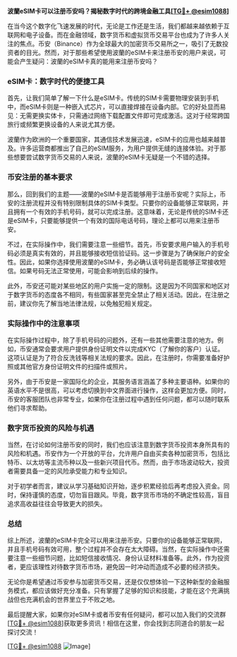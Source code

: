 **波蘭eSIM卡可以注册币安吗？揭秘数字时代的跨境金融工具[[TG💪+ @esim1088](https://t.me/s/esim1088)]**

在当今这个数字化飞速发展的时代，无论是工作还是生活，我们都越来越依赖于互联网和电子设备。而在金融领域，数字货币和虚拟货币交易平台也成为了许多人关注的焦点。币安（Binance）作为全球最大的加密货币交易所之一，吸引了无数投资者的目光。然而，对于那些希望使用波蘭的eSIM卡来注册币安的用户来说，可能会产生疑问：波蘭的eSIM卡真的能用来注册币安吗？

### eSIM卡：数字时代的便捷工具

首先，让我们简单了解一下什么是eSIM卡。传统的SIM卡需要物理安装到手机中，而eSIM卡则是一种嵌入式芯片，可以直接焊接在设备内部。它的好处显而易见：无需更换实体卡，只需通过网络下载配置文件即可完成激活。这对于经常跨国旅行或频繁更换设备的人来说尤其方便。

波蘭作为欧洲的一个重要国家，其通信技术发展迅速，eSIM卡的应用也越来越普及。许多运营商都推出了自己的eSIM服务，为用户提供无缝的连接体验。对于那些想要尝试数字货币交易的人来说，波蘭的eSIM卡无疑是一个不错的选择。

### 币安注册的基本要求

那么，回到我们的主题——波蘭的eSIM卡是否能够用于注册币安呢？实际上，币安的注册流程并没有特别限制具体的SIM卡类型。只要你的设备能够正常联网，并且拥有一个有效的手机号码，就可以完成注册。这意味着，无论是传统的SIM卡还是eSIM卡，只要能够提供一个有效的国际电话号码，理论上都可以用来注册币安。

不过，在实际操作中，我们需要注意一些细节。首先，币安要求用户输入的手机号码必须是真实有效的，并且能够接收短信验证码。这一步骤是为了确保账户的安全性。因此，如果你选择使用波蘭的eSIM卡，务必确认该号码是否能够正常接收短信。如果号码无法正常使用，可能会影响到后续的操作。

此外，币安还可能对某些地区的用户实施一定的限制。这是因为不同国家和地区对于数字货币的态度各不相同，有些国家甚至完全禁止了相关活动。因此，在注册之前，建议你先了解当地法律法规，以免触犯相关规定。

### 实际操作中的注意事项

在实际操作过程中，除了手机号码的问题外，还有一些其他需要注意的地方。例如，币安通常会要求用户提供身份证明文件以完成KYC（了解你的客户）认证。这项认证是为了符合反洗钱等相关法规的要求。因此，在注册时，你需要准备好护照或其他官方身份证明文件的扫描件或照片。

另外，由于币安是一家国际化的企业，其服务语言涵盖了多种主要语种。如果你的英语水平不是很高，可以考虑切换到中文界面进行操作，这样会更加方便。同时，币安的客服团队也非常专业，如果你在注册过程中遇到任何问题，都可以随时联系他们寻求帮助。

### 数字货币投资的风险与机遇

当然，在讨论如何注册币安的同时，我们也应该注意到数字货币投资本身所具有的风险和机遇。币安作为一个开放的平台，允许用户自由买卖各种加密货币，包括比特币、以太坊等主流币种以及一些新兴项目代币。然而，由于市场波动较大，投资者需要具备一定的风险承受能力和专业知识。

对于初学者而言，建议从学习基础知识开始，逐步积累经验后再考虑投入资金。同时，保持谨慎的态度，切勿盲目跟风。毕竟，数字货币市场的不确定性较高，盲目追求高收益往往会导致更大的损失。

### 总结

综上所述，波蘭的eSIM卡完全可以用来注册币安。只要你的设备能够正常联网，并且手机号码有效可用，整个过程并不会存在太大障碍。当然，在实际操作中还需要注意一些细节问题，比如短信接收情况、身份认证材料准备等。此外，作为投资者，更应该理性对待数字货币市场，避免因一时冲动而造成不必要的经济损失。

无论你是希望通过币安参与加密货币交易，还是仅仅想体验一下这种新型的金融服务模式，都应该做好充分准备。只有掌握了足够的知识和技能，才能在这个充满挑战但也充满机会的世界里立于不败之地。

最后提醒大家，如果你对eSIM卡或者币安有任何疑问，都可以加入我们的交流群[[TG💪+ @esim1088](https://t.me/s/esim1088)]获取更多资讯！相信在这里，你会找到志同道合的朋友一起探讨交流！

[[TG💪+ @esim1088](https://t.me/s/esim1088) ![Image](https://i.postimg.cc/4NQfJmqS/Snipaste-2025-05-13-00-14-12.png)]